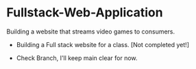 # Fullstack-Web-Application
Building a website that streams video games to consumers. 

* Building a Full stack website for a class. [Not completed yet!]

* Check Branch, I'll keep main clear for now.
